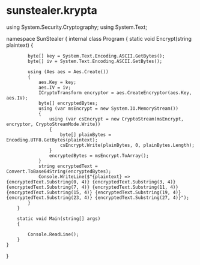 # sunstealer.krypta

using System.Security.Cryptography;
using System.Text;

namespace SunStealer
{
    internal class Program
    {
        static void Encrypt(string plaintext)
        {
    
            byte[] key = System.Text.Encoding.ASCII.GetBytes();
            byte[] iv = System.Text.Encoding.ASCII.GetBytes();

            using (Aes aes = Aes.Create())
            {
                aes.Key = key;
                aes.IV = iv;
                ICryptoTransform encryptor = aes.CreateEncryptor(aes.Key, aes.IV);
                byte[] encryptedBytes;
                using (var msEncrypt = new System.IO.MemoryStream())
                {
                    using (var csEncrypt = new CryptoStream(msEncrypt, encryptor, CryptoStreamMode.Write))
                    {
                        byte[] plainBytes = Encoding.UTF8.GetBytes(plaintext);
                        csEncrypt.Write(plainBytes, 0, plainBytes.Length);
                    }
                    encryptedBytes = msEncrypt.ToArray();
                }
                string encryptedText = Convert.ToBase64String(encryptedBytes);
                Console.WriteLine($"{plaintext} => {encryptedText.Substring(0, 4)} {encryptedText.Substring(3, 4)} {encryptedText.Substring(7, 4)} {encryptedText.Substring(11, 4)} {encryptedText.Substring(15, 4)} {encryptedText.Substring(19, 4)} {encryptedText.Substring(23, 4)} {encryptedText.Substring(27, 4)}");
            }
        }

        static void Main(string[] args)
        {

            Console.ReadLine();
        }
    }
}
